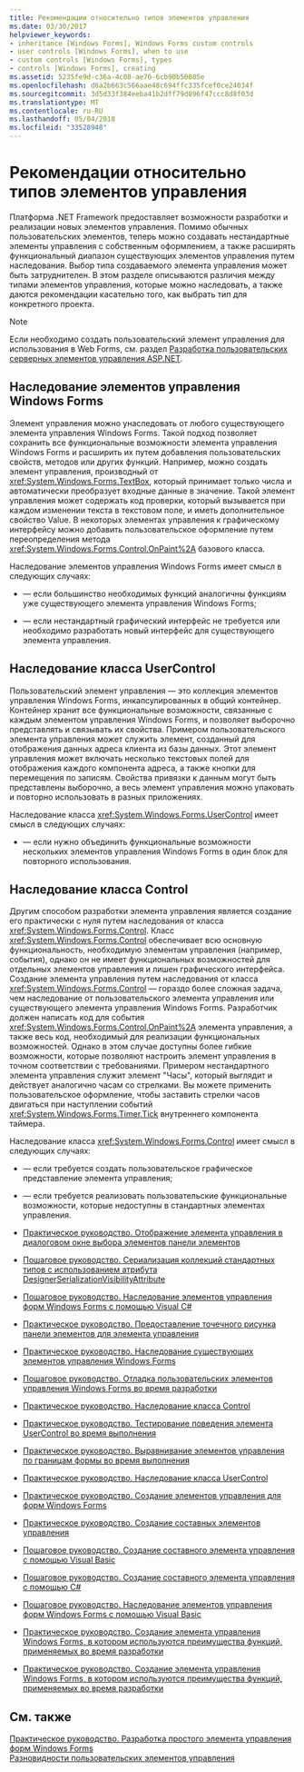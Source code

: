 ```yaml
---
title: Рекомендации относительно типов элементов управления
ms.date: 03/30/2017
helpviewer_keywords:
- inheritance [Windows Forms], Windows Forms custom controls
- user controls [Windows Forms], when to use
- custom controls [Windows Forms], types
- controls [Windows Forms], creating
ms.assetid: 5235fe9d-c36a-4c08-ae76-6cb90b50085e
ms.openlocfilehash: d6a2b663c566aae48c694ffc335fcef0ce24034f
ms.sourcegitcommit: 3d5d33f384eeba41b2dff79d096f47ccc8d8f03d
ms.translationtype: MT
ms.contentlocale: ru-RU
ms.lasthandoff: 05/04/2018
ms.locfileid: "33528948"
---
```

# <a name="control-type-recommendations"></a>Рекомендации относительно типов элементов управления
Платформа .NET Framework предоставляет возможности разработки и реализации новых элементов управления. Помимо обычных пользовательских элементов, теперь можно создавать нестандартные элементы управления с собственным оформлением, а также расширять функциональный диапазон существующих элементов управления путем наследования. Выбор типа создаваемого элемента управления может быть затруднителен. В этом разделе описываются различия между типами элементов управления, которые можно наследовать, а также даются рекомендации касательно того, как выбрать тип для конкретного проекта.  
  
> [!NOTE]
>  Если необходимо создать пользовательский элемент управления для использования в Web Forms, см. раздел [Разработка пользовательских серверных элементов управления ASP.NET](http://msdn.microsoft.com/library/fbe26c16-cff4-4089-b3dd-877411f0c0ef).  
  
## <a name="inheriting-from-a-windows-forms-control"></a>Наследование элементов управления Windows Forms  
 Элемент управления можно унаследовать от любого существующего элемента управления Windows Forms. Такой подход позволяет сохранить все функциональные возможности элемента управления Windows Forms и расширить их путем добавления пользовательских свойств, методов или других функций. Например, можно создать элемент управления, производный от <xref:System.Windows.Forms.TextBox>, который принимает только числа и автоматически преобразует входные данные в значение. Такой элемент управления может содержать код проверки, который вызывается при каждом изменении текста в текстовом поле, и иметь дополнительное свойство Value. В некоторых элементах управления к графическому интерфейсу можно добавить пользовательское оформление путем переопределения метода <xref:System.Windows.Forms.Control.OnPaint%2A> базового класса.  
  
 Наследование элементов управления Windows Forms имеет смысл в следующих случаях:  
  
-   — если большинство необходимых функций аналогичны функциям уже существующего элемента управления Windows Forms;  
  
-   — если нестандартный графический интерфейс не требуется или необходимо разработать новый интерфейс для существующего элемента управления.  
  
## <a name="inheriting-from-the-usercontrol-class"></a>Наследование класса UserControl  
 Пользовательский элемент управления — это коллекция элементов управления Windows Forms, инкапсулированных в общий контейнер. Контейнер хранит все функциональные возможности, связанные с каждым элементом управления Windows Forms, и позволяет выборочно представлять и связывать их свойства. Примером пользовательского элемента управления может служить элемент, созданный для отображения данных адреса клиента из базы данных. Этот элемент управления может включать несколько текстовых полей для отображения каждого компонента адреса, а также кнопки для перемещения по записям. Свойства привязки к данным могут быть представлены выборочно, а весь элемент управления можно упаковать и повторно использовать в разных приложениях.  
  
 Наследование класса <xref:System.Windows.Forms.UserControl> имеет смысл в следующих случаях:  
  
-   — если нужно объединить функциональные возможности нескольких элементов управления Windows Forms в один блок для повторного использования.  
  
## <a name="inheriting-from-the-control-class"></a>Наследование класса Control  
 Другим способом разработки элемента управления является создание его практически с нуля путем наследования от класса <xref:System.Windows.Forms.Control>. Класс <xref:System.Windows.Forms.Control> обеспечивает всю основную функциональность, необходимую элементам управления (например, события), однако он не имеет функциональных возможностей для отдельных элементов управления и лишен графического интерфейса. Создание элемента управления путем наследования от класса <xref:System.Windows.Forms.Control> — гораздо более сложная задача, чем наследование от пользовательского элемента управления или существующего элемента управления Windows Forms. Разработчик должен написать код для события <xref:System.Windows.Forms.Control.OnPaint%2A> элемента управления, а также весь код, необходимый для реализации функциональных возможностей. Однако в этом случае доступны более гибкие возможности, которые позволяют настроить элемент управления в точном соответствии с требованиями. Примером нестандартного элемента управления служит элемент "Часы", который выглядит и действует аналогично часам со стрелками. Вы можете применить пользовательское оформление, чтобы заставить стрелки часов двигаться при наступлении событий <xref:System.Windows.Forms.Timer.Tick> внутреннего компонента таймера.  
  
 Наследование класса <xref:System.Windows.Forms.Control> имеет смысл в следующих случаях:  
  
-   — если требуется создать пользовательское графическое представление элемента управления;  
  
-   — если требуется реализовать пользовательские функциональные возможности, которые недоступны в стандартных элементах управления.  
  
-   [Практическое руководство. Отображение элемента управления в диалоговом окне выбора элементов панели элементов](http://msdn.microsoft.com/library/9yxtkx75\(v=vs.110\))  
  
-   [Пошаговое руководство. Сериализация коллекций стандартных типов с использованием атрибута DesignerSerializationVisibilityAttribute](http://msdn.microsoft.com/library/ms171731\(v=vs.110\))  
  
-   [Пошаговое руководство. Наследование элементов управления форм Windows Forms с помощью Visual C#](http://msdn.microsoft.com/library/5h0k2e6x\(v=vs.110\))  
  
-   [Практическое руководство. Предоставление точечного рисунка панели элементов для элемента управления](http://msdn.microsoft.com/library/4wk1wc0a\(v=vs.110\))  
  
-   [Практическое руководство. Наследование существующих элементов управления Windows Forms](http://msdn.microsoft.com/library/7h62478z\(v=vs.110\))  
  
-   [Пошаговое руководство. Отладка пользовательских элементов управления Windows Forms во время разработки](http://msdn.microsoft.com/library/5ytx0z24\(v=vs.110\))  
  
-   [Практическое руководство. Наследование класса Control](http://msdn.microsoft.com/library/skcysbt2\(v=vs.110\))  
  
-   [Практическое руководство. Тестирование поведения элемента UserControl во время выполнения](http://msdn.microsoft.com/library/ms171738\(v=vs.110\))  
  
-   [Практическое руководство. Выравнивание элементов управления по границам формы во время выполнения](http://msdn.microsoft.com/library/1fxyb15b\(v=vs.110\))  
  
-   [Практическое руководство. Наследование класса UserControl](http://msdn.microsoft.com/library/00ctb4z0\(v=vs.110\))  
  
-   [Практическое руководство. Создание элементов управления для форм Windows Forms](http://msdn.microsoft.com/library/bs3yhkh7\(v=vs.110\))  
  
-   [Практическое руководство. Создание составных элементов управления](http://msdn.microsoft.com/library/3sf86w5h\(v=vs.110\))  
  
-   [Пошаговое руководство. Создание составного элемента управления с помощью Visual Basic](http://msdn.microsoft.com/library/c316f119\(v=vs.110\))  
  
-   [Пошаговое руководство. Создание составного элемента управления с помощью C#](http://msdn.microsoft.com/library/a6h7e207\(v=vs.110\))  
  
-   [Пошаговое руководство. Наследование элементов управления форм Windows Forms с помощью Visual Basic](http://msdn.microsoft.com/library/w2a8y03d\(v=vs.110\))  
  
-   [Практическое руководство. Создание элемента управления Windows Forms, в котором используются преимущества функций, применяемых во время разработки](http://msdn.microsoft.com/library/307hck25\(v=vs.110\))  
  
-   [Практическое руководство. Создание элемента управления Windows Forms, в котором используются преимущества функций, применяемых во время разработки](http://msdn.microsoft.com/library/307hck25\(v=vs.120\))  
  
## <a name="see-also"></a>См. также  
 [Практическое руководство. Разработка простого элемента управления форм Windows Forms](../../../../docs/framework/winforms/controls/how-to-develop-a-simple-windows-forms-control.md)  
 [Разновидности пользовательских элементов управления](../../../../docs/framework/winforms/controls/varieties-of-custom-controls.md)
